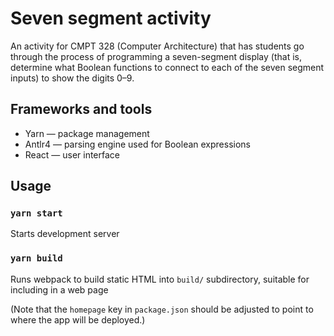 # Seven segment activity

An activity for CMPT 328 (Computer Architecture) that has students go through the process of programming a seven-segment display (that is, determine what Boolean functions to connect to each of the seven segment inputs) to show the digits 0–9.

## Frameworks and tools
* Yarn — package management
* Antlr4 — parsing engine used for Boolean expressions
* React — user interface

## Usage
### `yarn start`
Starts development server

### `yarn build`
Runs webpack to build static HTML into `build/` subdirectory, suitable for including in a web page

(Note that the `homepage` key in `package.json` should be adjusted to point to where the app will be deployed.)
